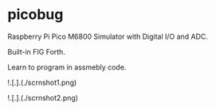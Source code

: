 # picobug
Raspberry Pi Pico M6800 Simulator with Digital I/O and ADC.

Built-in FIG Forth.

Learn to program in assmebly code.

!.[.].(./scrnshot1.png)

!.[.].(./scrnshot2.png)
